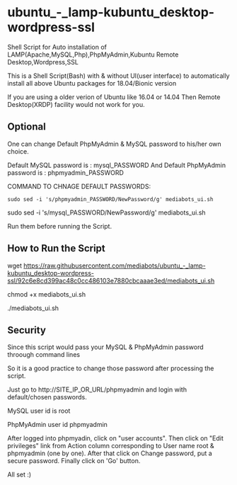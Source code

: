 # ubuntu_-_lamp-kubuntu_desktop-wordpress-ssl
Shell Script for Auto installation of LAMP(Apache,MySQL,Php),PhpMyAdmin,Kubuntu Remote Desktop,Wordpress,SSL

This is a Shell Script(Bash) with & without UI(user interface) to automatically install all above Ubuntu packages for 18.04/Bionic version

If you are using a older verion of Ubuntu like 16.04 or 14.04
Then Remote Desktop(XRDP) facility would not work for you.

## Optional
One can change Default PhpMyAdmin & MySQL password to his/her own choice.

Default MySQL password is : mysql_PASSWORD
And
Default PhpMyAdmin password is : phpmyadmin_PASSWORD

COMMAND TO CHNAGE DEFAULT PASSWORDS:

`sudo sed -i 's/phpmyadmin_PASSWORD/NewPassword/g' mediabots_ui.sh`

sudo sed -i 's/mysql_PASSWORD/NewPassword/g' mediabots_ui.sh

Run them before running the Script.

## How to Run the Script
wget https://raw.githubusercontent.com/mediabots/ubuntu_-_lamp-kubuntu_desktop-wordpress-ssl/92c6e8cd399ac48c0cc486103e7880cbcaaae3ed/mediabots_ui.sh

chmod +x mediabots_ui.sh

./mediabots_ui.sh

## Security
Since this script would pass your MySQL & PhpMyAdmin password throough command lines

So it is a good practice to change those password after processing the script.

Just go to http://SITE_IP_OR_URL/phpmyadmin and login with default/chosen passwords.

MySQL user id is root

PhpMyAdmin user id phpmyadmin

After logged into phpmyadin, click on "user accounts". Then click on "Edit privileges" link from Action column corresponding to User name root & phpmyadmin (one by one). After that click on Change password, put a secure password. Finally click on 'Go' button.

All set :)








